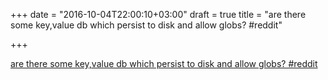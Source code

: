 +++
date = "2016-10-04T22:00:10+03:00"
draft = true
title = "are there some key,value db which persist to disk and allow globs?  #reddit"

+++

<p><a href="https://t.co/0jiOmPy9GJ">are there some key,value db which persist to disk and allow globs?  #reddit</a></p>

